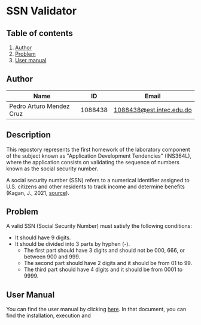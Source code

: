 # SSN Validator
## Table of contents
1. [Author](#author)
2. [Problem](#problem)
3. [User manual](#user-manual)

## Author
| Name | ID | Email |
| ---- | ---- | ---- |
| Pedro Arturo Mendez Cruz | 1088438 | 1088438@est.intec.edu.do |

## Description
This repostory represents the first homework of the laboratory component of the subject known as "Application Development Tendencies" (INS364L), where the application consists on validating the sequence of numbers known as the social security number. 

A social security number (SSN) refers to a numerical identifier assigned to U.S. citizens and other residents to track income and determine benefits (Kagan, J., 2021, [source](https://www.investopedia.com/terms/s/ssn.asp)).

## Problem
A valid SSN (Social Security Number) must satisfy the following conditions:

* It should have 9 digits.
* It should be divided into 3 parts by hyphen (-).
    * The first part should have 3 digits and should not be 000, 666, or between 900 and 999.
    * The second part should have 2 digits and it should be from 01 to 99.
    * The third part should have 4 digits and it should be from 0001 to 9999.

## User Manual
You can find the user manual by clicking [here](docs\Manual.md). In that document, you can find the installation, execution and 